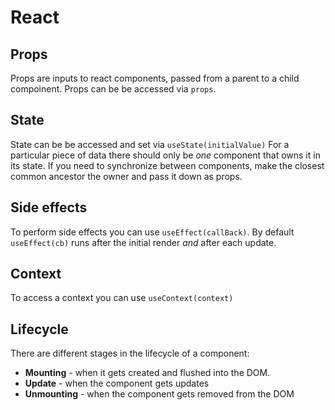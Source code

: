 # React

## Props

Props are inputs to react components, passed from a parent to a child compoinent.
Props can be be accessed via `props`.

## State

State can be be accessed and set via `useState(initialValue)`
For a particular piece of data there should only be _one_ component that owns it in its state.
If you need to synchronize between components, make the closest common ancestor the owner and pass it down as props.

## Side effects

To perform side effects you can use `useEffect(callBack)`.
By default `useEffect(cb)` runs after the initial render _and_ after each update.

## Context

To access a context you can use `useContext(context)`

## Lifecycle

There are different stages in the lifecycle of a component:

- **Mounting** - when it gets created and flushed into the DOM.
- **Update** - when the component gets updates
- **Unmounting** - when the component gets removed from the DOM
